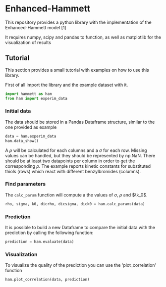 # Enhanced-Hammett
This repository provides a python library with the implementation of the Enhanced-Hammett model [1]

It requires numpy, scipy and pandas to function, as well as matplotlib for the visualization of results

## Tutorial
This section provides a small tutorial with examples on how to use this library.

First of all import the library and the example dataset with it.

```python
import hammett as ham
from ham import experim_data
```
 
### Initial data 
 
The data should be stored in a Pandas Dataframe structure, similar to the one provided as example
 
```python
data = ham.experim_data
ham.data_show()
```
A $\rho$ will be calculated for each columns and a $\sigma$ for each row. Missing values can be handled, but they should be represented by np.NaN. There should be at least two datapoints per column in order to get the corresponding $\rho$.
The example reports kinetic constants for substituted thiols (rows) which react with different benzylbromides (columns).
 
### Find parameters

The `calc_param` function will compute a the values of $\sigma$, $\rho$ and $\k_0$.

```python
rho, sigma, k0, dicrho, dicsigma, dick0 = ham.calc_params(data)
```

### Prediction

It is possible to build a new Dataframe to compare the initial data with the prediction by calling the following function:
```python
prediction = ham.evaluate(data)
```

### Visualization
To visualize the quality of the prediction you can use the 'plot_correlation' function

```python
ham.plot_correlation(data, prediction)
```
